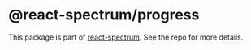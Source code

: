 # @react-spectrum/progress

This package is part of [react-spectrum](https://gitlab.com/watheia/spectrum). See the repo for more details.
